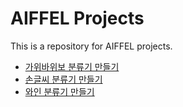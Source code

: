# AIFFEL Projects

This is a repository for AIFFEL projects.

* [가위바위보 분류기 만들기](e1_rock_scissor_paper_classifier/rock_scissor_paper_classifer.ipynb)
* [손글씨 분류기 만들기](e2_classification_models/digits_classifier.ipynb)
* [와인 분류기 만들기](e2_classification_models/wine_classifier.ipynb)
